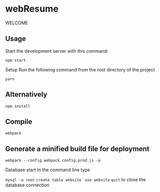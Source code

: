 # webResume
 WELCOME

 Usage
--------
 
Start the development server with this command:
 
```
npm start
```

 Setup
 Run the following command from the root directory of the project

 ```yarn ```

 Alternatively
 --------------

 ```npm install```

 Compile
---------
 ```webpack```

 Generate a minified build file for deployment
------------------------------------------------

 ```webpack --config webpack.config.prod.js -p```

 Database start
 In the command line type

 ```mysql -u root```
 ```create table website ```
 ```use website```
 ```quit``` to close the database connection